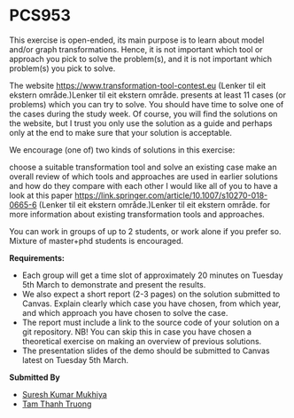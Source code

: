 # PCS953

This exercise is open-ended, its main purpose is to learn about model and/or graph transformations. Hence, it is not important which tool or approach you pick to solve the problem(s), and it is not important which problem(s) you pick to solve.

The website https://www.transformation-tool-contest.eu (Lenker til eit ekstern område.)Lenker til eit ekstern område. presents at least 11 cases (or problems) which you can try to solve. You should have time to solve one of the cases during the study week. Of course, you will find the solutions on the website, but I trust you only use the solution as a guide and perhaps only at the end to make sure that your solution is acceptable.

We encourage (one of) two kinds of solutions in this exercise:

choose a suitable transformation tool and solve an existing case
make an overall review of which tools and approaches are used in earlier solutions and how do they compare with each other
I would like all of you to have a look at this paper https://link.springer.com/article/10.1007/s10270-018-0665-6 (Lenker til eit ekstern område.)Lenker til eit ekstern område. for more information about existing transformation tools and approaches.

You can work in groups of up to 2 students, or work alone if you prefer so. Mixture of master+phd students is encouraged. 

**Requirements:**

- Each group will get a time slot of approximately 20 minutes on Tuesday 5th March to demonstrate and present the results.
- We also expect a short report (2-3 pages) on the solution submitted to Canvas. Explain clearly which case you have chosen, from which year, and which approach you have chosen to solve the case.
- The report must include a link to the source code of your solution on a git repository. NB! You can skip this in case you have chosen a theoretical exercise on making an overview of previous solutions.
- The presentation slides of the demo should be submitted to Canvas latest on Tuesday 5th March.
 
 **Submitted By**
 - [Suresh Kumar Mukhiya](https://github.com/sureshHARDIYA)
 - [Tam Thanh Truong](https://github.com/tamttruong)
